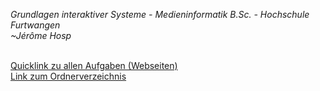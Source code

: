 <link rel="stylesheet" href="styles.css" />
<link rel="preconnect" href="https://fonts.googleapis.com">
<link rel="preconnect" href="https://fonts.gstatic.com" crossorigin>
<link href="https://fonts.googleapis.com/css2?family=Noto+Sans+Mono:wght@300;400;700&display=swap" rel="stylesheet">
<link href="https://fonts.googleapis.com/css2?family=Noto+Sans&display=swap" rel="stylesheet">

  _Grundlagen interaktiver Systeme - Medieninformatik B.Sc. - Hochschule Furtwangen_<br>
  _~Jérôme Hosp_<br> <br>
  
   [Quicklink zu allen Aufgaben (Webseiten)](https://jerhos.github.io/GIS-Praktikum/mainFolder/exerciselist.html) <br>
   [Link zum Ordnerverzeichnis](https://github.com/jerhos/GIS-Praktikum/tree/main/mainFolder)